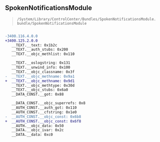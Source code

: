 ## SpokenNotificationsModule

> `/System/Library/ControlCenter/Bundles/SpokenNotificationsModule.bundle/SpokenNotificationsModule`

```diff

-3400.116.4.0.0
+3400.125.2.0.0
   __TEXT.__text: 0x1b2c
   __TEXT.__auth_stubs: 0x200
   __TEXT.__objc_methlist: 0x110

   __TEXT.__oslogstring: 0x131
   __TEXT.__unwind_info: 0x100
   __TEXT.__objc_classname: 0x3f
-  __TEXT.__objc_methname: 0x9a1
+  __TEXT.__objc_methname: 0x9d1
   __TEXT.__objc_methtype: 0x30d
   __TEXT.__objc_stubs: 0x6a0
   __DATA_CONST.__got: 0x88

   __DATA_CONST.__objc_superrefs: 0x8
   __AUTH_CONST.__auth_got: 0x110
   __AUTH_CONST.__cfstring: 0x1e0
-  __AUTH_CONST.__objc_const: 0x6b8
+  __AUTH_CONST.__objc_const: 0x6f8
   __AUTH.__objc_data: 0x50
   __DATA.__objc_ivar: 0x2c
   __DATA.__data: 0xc0

```
